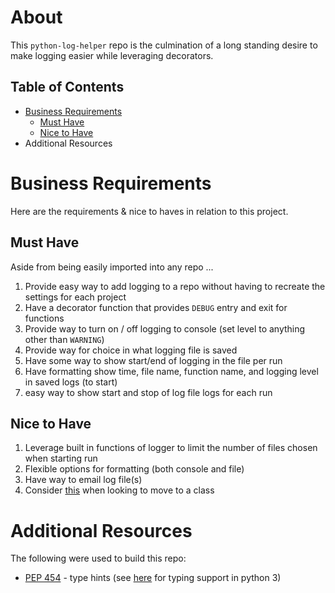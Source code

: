 # About

This `python-log-helper` repo is the culmination of a long standing desire to make logging easier while leveraging decorators.

## Table of Contents

- [Business Requirements](#business-requirements)
    - [Must Have](#must-have)
    - [Nice to Have](#nice-to-have)
- Additional Resources

# Business Requirements

Here are the requirements & nice to haves in relation to this project.

## Must Have

Aside from being easily imported into any repo ...

1. Provide easy way to add logging to a repo without having to recreate the settings for each project
2. Have a decorator function that provides `DEBUG` entry and exit for functions
3. Provide way to turn on / off logging to console (set level to anything other than `WARNING`)
4. Provide way for choice in what logging file is saved
5. Have some way to show start/end of logging in the file per run
6. Have formatting show time, file name, function name, and logging level in saved logs (to start)
7. easy way to show start and stop of log file logs for each run

## Nice to Have

1. Leverage built in functions of logger to limit the number of files chosen when starting run
2. Flexible options for formatting (both console and file)
3. Have way to email log file(s)
4. Consider [this](https://docs.python.org/3.12/howto/logging-cookbook.html#how-to-treat-a-logger-like-an-output-stream) when looking to move to a class

# Additional Resources

The following were used to build this repo:
- [PEP 454](https://peps.python.org/pep-0484/) - type hints (see [here](https://docs.python.org/3/library/typing.html) for typing support in python 3)

